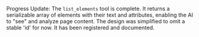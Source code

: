 Progress Update: The `list_elements` tool is complete. It returns a serializable array of elements with their text and attributes, enabling the AI to "see" and analyze page content. The design was simplified to omit a stable 'id' for now. It has been registered and documented.